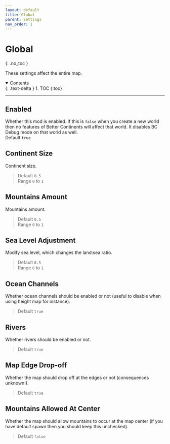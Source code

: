 ```yaml
---
layout: default
title: Global
parent: Settings
nav_order: 1
---
```


# Global
{: .no_toc }

These settings affect the entire map.

<details open markdown="block">
  <summary>
  Contents
  </summary>
  {: .text-delta }
1. TOC
{:toc}
</details>

---

## Enabled
Whether this mod is enabled. If this is `false` when you create a new world then no features of Better Continents will affect that world. It disables BC Debug mode on that world as well.  
Default `true`

## Continent Size
Continent size.  
> Default `0.5`  
> Range `0` to `1`

## Mountains Amount
Mountains amount.  
> Default `0.5`  
> Range `0` to `1`

## Sea Level Adjustment
Modify sea level, which changes the land:sea ratio.  
> Default `0.5`  
> Range `0` to `1`

## Ocean Channels
Whether ocean channels should be enabled or not (useful to disable when using height map for instance).  
> Default `true`

## Rivers
Whether rivers should be enabled or not.  
> Default `true`

## Map Edge Drop-off
Whether the map should drop off at the edges or not (consequences unknown!).  
> Default `true`

## Mountains Allowed At Center
Whether the map should allow mountains to occur at the map center (if you have default spawn then you should keep this unchecked).  
> Default `false`